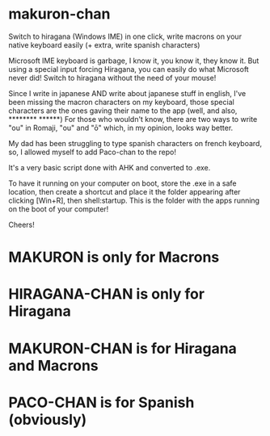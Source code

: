 # makuron-chan
Switch to hiragana (Windows IME) in one click, write macrons on your native keyboard easily (+ extra, write spanish characters)

Microsoft IME keyboard is garbage, I know it, you know it, they know it. 
But using a special input forcing Hiragana, you can easily do what Microsoft never did! Switch to hiragana without the need of your mouse!

Since I write in japanese AND write about japanese stuff in english, I've been missing the macron characters on my keyboard, those special characters are the ones gaving their name to the app (well, and also, ******** ******)
For those who wouldn't know, there are two ways to write "ou" in Romaji, "ou" and "ō" which, in my opinion, looks way better.

My dad has been struggling to type spanish characters on french keyboard, so, I allowed myself to add Paco-chan to the repo!

It's a very basic script done with AHK and converted to .exe.

To have it running on your computer on boot, store the .exe in a safe location, then create a shortcut and place it the folder appearing after clicking [Win+R], then shell:startup.
This is the folder with the apps running on the boot of your computer!

Cheers!

# MAKURON is only for Macrons
# HIRAGANA-CHAN is only for Hiragana
# MAKURON-CHAN is for Hiragana and Macrons

# PACO-CHAN is for Spanish (obviously)
